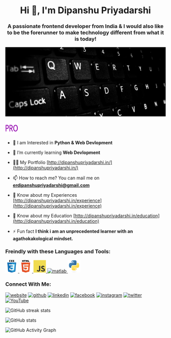 <h1 align="center">Hi 👋, I'm Dipanshu Priyadarshi</h1>
<h3 align="center">A passionate frontend developer from India & I would also like to be the forerunner to make technology different from what it is today!</h3>

<img src='https://github.com/dipanshupriyadarshi/dipanshupriyadarshi/blob/9a2240ac62dab5fbc99a66185004b4a8a4bc6156/keyboard.jpeg' alt='website' height='auto'>

<a href='https://github.com/pricing'><img src='https://raw.githubusercontent.com/acervenky/animated-github-badges/master/assets/pro.gif' width='40' height='40'></a>

- 👀 I am Interested in **Python & Web Devlopment**

- 🌱 I’m currently learning **Web Devlopment**

- 👨‍💻 My Portfolio [http://dipanshupriyadarshi.in/](http://dipanshupriyadarshi.in/)

- 📫 How to reach me? You can mail me on **erdipanshupriyadarshi@gmail.com**

- 📄 Know about my Experiences [http://dipanshupriyadarshi.in/experience](http://dipanshupriyadarshi.in/experience)

- 📄 Know about my Education [http://dipanshupriyadarshi.in/education](http://dipanshupriyadarshi.in/education)

- ⚡ Fun fact **I think i am an unprecedented learner with an agathokakological mindset.**

<h3 align="left">Freindly with these Languages and Tools:</h3>
<p align="left"> <a href="https://www.w3schools.com/css/" target="_blank"> <img src="https://raw.githubusercontent.com/devicons/devicon/master/icons/css3/css3-original-wordmark.svg" alt="css3" width="40" height="40"/> </a> <a href="https://www.w3.org/html/" target="_blank"> <img src="https://raw.githubusercontent.com/devicons/devicon/master/icons/html5/html5-original-wordmark.svg" alt="html5" width="40" height="40"/> </a> <a href="https://developer.mozilla.org/en-US/docs/Web/JavaScript" target="_blank"> <img src="https://raw.githubusercontent.com/devicons/devicon/master/icons/javascript/javascript-original.svg" alt="javascript" width="40" height="40"/> </a><a href="https://www.mathworks.com/" target="_blank"> <img src="https://raw.githubusercontent.com/simple-icons/simple-icons/master/icons/mathworks.svg" alt="matlab" width="40" height="40"/> </a> <a href="https://www.python.org" target="_blank"> <img src="https://raw.githubusercontent.com/devicons/devicon/master/icons/python/python-original.svg" alt="python" width="40" height="40"/> </a> </p>

<h3 align="left">Connect With Me:</h3>

 [<img src='https://cdn.jsdelivr.net/npm/simple-icons@3.0.1/icons/icloud.svg' alt='website' height='40'>](http://dipanshupriyadarshi.in/)        [<img src='https://cdn.jsdelivr.net/npm/simple-icons@3.0.1/icons/github.svg' alt='github' height='40'>](https://github.com/dipanshupriyadarshi)        [<img src='https://cdn.jsdelivr.net/npm/simple-icons@3.0.1/icons/linkedin.svg' alt='linkedin' height='40'>](https://www.linkedin.com/in/dipanshupriyadarshi/)  [<img src='https://cdn.jsdelivr.net/npm/simple-icons@3.0.1/icons/facebook.svg' alt='facebook' height='40'>](https://www.facebook.com/dipanshu.priyadarshi)  [<img src='https://cdn.jsdelivr.net/npm/simple-icons@3.0.1/icons/instagram.svg' alt='instagram' height='40'>](https://www.instagram.com/iamdipanshupriyadarshi/)  [<img src='https://cdn.jsdelivr.net/npm/simple-icons@3.0.1/icons/twitter.svg' alt='twitter' height='40'>](https://twitter.com/DipanshuKrstar)  [<img src='https://cdn.jsdelivr.net/npm/simple-icons@3.0.1/icons/youtube.svg' alt='YouTube' height='40'>](https://www.youtube.com/channel/UCa2Pcei5Md1AeFAOKwG_GlA)  

![GitHub streak stats](https://github-readme-streak-stats.herokuapp.com/?user=dipanshupriyadarshi) 

![GitHub stats](https://github-readme-stats.vercel.app/api?username=dipanshupriyadarshi&show_icons=true&count_private=true)  

![GitHub Activity Graph](https://activity-graph.herokuapp.com/graph?username=dipanshupriyadarshi)  

